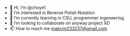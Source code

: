 - 👋 Hi, I’m @choye1
- 👀 I’m interested in Reverse Polish Notation
- 🌱 I’m currently learning in CSU, progremmer ingeneering.
- 💞️ I’m looking to collaborate on anyway project XD
- 📫 How to reach me makcim233237@gmail.com

<!---
choye1/choye1 is a ✨ special ✨ repository because its `README.md` (this file) appears on your GitHub profile.
You can click the Preview link to take a look at your changes.
--->
